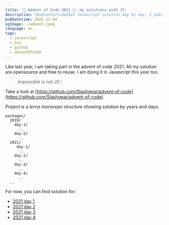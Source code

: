 ```yaml
---
title: '🎄 Advent of Code 2021 🎄: my solutions with JS'
description: \#adventofcode2021 Javascript solution day by day. I published the solutions I found in a public repository on Github.
pubDatetime: 2021-12-04
ogImage: ./advent.jpeg
language: en
tags:
  - javascript
  - oss
  - github
  - adventOfCode
---
```


Like last year, I am taking part in the advent of code 2021.
All my solution are opensource and free to reuse.
I am doing it in Javascript this year too.

> Impossible is not JS !

Take a look at [https://github.com/Slashgear/advent-of-code](https://github.com/Slashgear/advent-of-code)

Project is a _lerna monorepo structure_ showing solution by years and days.

```
packages/
  2019/
    day-1/
      ..
    day-2/
      ..
  2021/
     day-1/
      ..
    day-2/
      ..
    day-3/
      ..
    day-4/
      ..
  ..
```

For now, you can find solution for:

- [2021 day 1](https://github.com/Slashgear/advent-of-code/tree/main/packages/2021/day-01)
- [2021 day 2](https://github.com/Slashgear/advent-of-code/tree/main/packages/2021/day-02)
- [2021 day 3](https://github.com/Slashgear/advent-of-code/tree/main/packages/2021/day-03)
- [2021 day 4](https://github.com/Slashgear/advent-of-code/tree/main/packages/2021/day-04)
